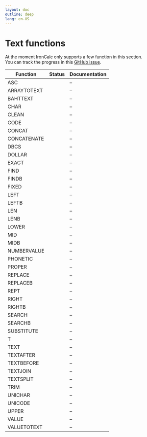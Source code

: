 ```yaml
---
layout: doc
outline: deep
lang: en-US
---
```


# Text functions

At the moment IronCalc only supports a few function in this section.  
You can track the progress in this [GitHub issue](https://github.com/ironcalc/IronCalc/issues/56).

| Function    | Status                                         | Documentation |
| ----------- | ---------------------------------------------- | ------------- |
| ASC         | <Badge type="info" text="Not implemented yet" /> | –             |
| ARRAYTOTEXT | <Badge type="info" text="Not implemented yet" /> | –             |
| BAHTTEXT    | <Badge type="info" text="Not implemented yet" /> | –             |
| CHAR        | <Badge type="info" text="Not implemented yet" /> | –             |
| CLEAN       | <Badge type="info" text="Not implemented yet" /> | –             |
| CODE        | <Badge type="info" text="Not implemented yet" /> | –             |
| CONCAT      | <Badge type="tip" text="Available" />          | –             |
| CONCATENATE | <Badge type="tip" text="Available" />          | –             |
| DBCS        | <Badge type="info" text="Not implemented yet" /> | –             |
| DOLLAR      | <Badge type="info" text="Not implemented yet" /> | –             |
| EXACT       | <Badge type="tip" text="Available" />          | –             |
| FIND        | <Badge type="tip" text="Available" />          | –             |
| FINDB       | <Badge type="info" text="Not implemented yet" /> | –             |
| FIXED       | <Badge type="info" text="Not implemented yet" /> | –             |
| LEFT        | <Badge type="tip" text="Available" />          | –             |
| LEFTB       | <Badge type="info" text="Not implemented yet" /> | –             |
| LEN         | <Badge type="tip" text="Available" />          | –             |
| LENB        | <Badge type="info" text="Not implemented yet" /> | –             |
| LOWER       | <Badge type="info" text="Not implemented yet" /> | –             |
| MID         | <Badge type="info" text="Not implemented yet" /> | –             |
| MIDB        | <Badge type="info" text="Not implemented yet" /> | –             |
| NUMBERVALUE | <Badge type="info" text="Not implemented yet" /> | –             |
| PHONETIC    | <Badge type="info" text="Not implemented yet" /> | –             |
| PROPER      | <Badge type="info" text="Not implemented yet" /> | –             |
| REPLACE     | <Badge type="info" text="Not implemented yet" /> | –             |
| REPLACEB    | <Badge type="info" text="Not implemented yet" /> | –             |
| REPT        | <Badge type="tip" text="Available" />          | –             |
| RIGHT       | <Badge type="tip" text="Available" />          | –             |
| RIGHTB      | <Badge type="info" text="Not implemented yet" /> | –             |
| SEARCH      | <Badge type="tip" text="Available" />          | –             |
| SEARCHB     | <Badge type="info" text="Not implemented yet" /> | –             |
| SUBSTITUTE  | <Badge type="tip" text="Available" />          | –             |
| T           | <Badge type="tip" text="Available" />          | –             |
| TEXT        | <Badge type="tip" text="Available" />          | –             |
| TEXTAFTER   | <Badge type="tip" text="Available" />          | –             |
| TEXTBEFORE  | <Badge type="tip" text="Available" />          | –             |
| TEXTJOIN    | <Badge type="tip" text="Available" />          | –             |
| TEXTSPLIT   | <Badge type="info" text="Not implemented yet" /> | –             |
| TRIM        | <Badge type="tip" text="Available" />          | –             |
| UNICHAR     | <Badge type="info" text="Not implemented yet" /> | –             |
| UNICODE     | <Badge type="tip" text="Available" />          | –             |
| UPPER       | <Badge type="tip" text="Available" />          | –             |
| VALUE       | <Badge type="tip" text="Available" />          | –             |
| VALUETOTEXT | <Badge type="tip" text="Available" />          | –             |
